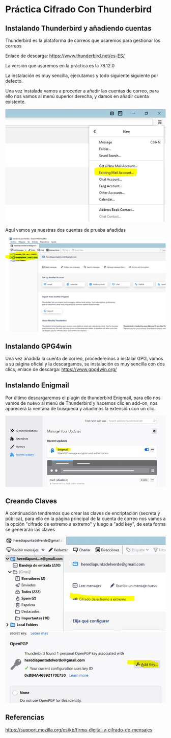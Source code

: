 # Práctica Cifrado Con Thunderbird


## Instalando Thunderbird y añadiendo cuentas


Thunderbird es la plataforma de correos que usaremos para gestionar los correos

Enlace de descarga: https://www.thunderbird.net/es-ES/


La versión que usaremos en la práctica es la 78.12.0


La instalación es muy sencilla, ejecutamos y todo siguiente siguiente por defecto.


Una vez instalada vamos a proceder a añadir las cuentas de correo, para ello nos vamos al menú superior derecha, y damos en añadir cuenta existente.


![captura1](https://github.com/antonioherediia/CifradoConThunderbird/blob/main/Captura1.JPG)

Aquí vemos ya nuestras dos cuentas de prueba añadidas


![captura2](https://github.com/antonioherediia/CifradoConThunderbird/blob/main/Captura2.JPG)

## Instalando GPG4win

Una vez añadida la cuenta de correo, procederemos a instalar GPG, vamos a su página oficial y la descargamos, su instalación es muy sencilla con dos clics, enlace de descarga: https://www.gpg4win.org/


## Instalando Enigmail


Por último descargaremos el plugin de thunderbird Enigmail, para ello nos vamos de nuevo al menú de Thunderbird y hacemos clic en add-on, nos aparecerá la ventana de busqueda y añadimos la extensión con un clic.


![captura3](https://github.com/antonioherediia/CifradoConThunderbird/blob/main/3.JPG)


## Creando Claves 

A continuación tendremos que crear las claves de encriptación (secreta y pública), para ello en la página principal de la cuenta de correo nos vamos a la opción "cifrado de extremo a extremo" y luego a "add key", de esta forma se generarán las claves

![captura4](https://github.com/antonioherediia/CifradoConThunderbird/blob/main/Captura4.JPG)
![captura5](https://github.com/antonioherediia/CifradoConThunderbird/blob/main/Captura5.JPG)


## Referencias
https://support.mozilla.org/es/kb/firma-digital-y-cifrado-de-mensajes
